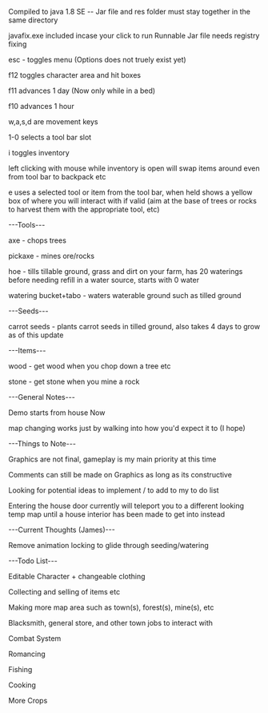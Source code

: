 Compiled to java 1.8 SE  -- Jar file and res folder must stay together in the same directory

javafix.exe included incase your click to run Runnable Jar file needs registry fixing

esc - toggles menu (Options does not truely exist yet)

f12 toggles character area and hit boxes

f11 advances 1 day (Now only while in a bed)

f10 advances 1 hour

w,a,s,d are movement keys

1-0 selects a tool bar slot

i toggles inventory

left clicking with mouse while inventory is open will swap items around even from tool bar to backpack etc


e uses a selected tool or item from the tool bar, when held shows a yellow box of where you will interact with if valid (aim at the base of trees or rocks to harvest them with the appropriate tool, etc)


---Tools---

axe - chops trees

pickaxe - mines ore/rocks

hoe - tills tillable ground, grass and dirt on your farm, has 20 waterings before needing refill in a water source, starts with 0 water

watering bucket+tabo - waters waterable ground such as tilled ground


---Seeds---

carrot seeds - plants carrot seeds in tilled ground, also takes 4 days to grow as of this update


---Items---

wood - get wood when you chop down a tree etc

stone - get stone when you mine a rock

---General Notes---

Demo starts from house Now

map changing works just by walking into how you'd expect it to (I hope)


---Things to Note---

Graphics are not final, gameplay is my main priority at this time

Comments can still be made on Graphics as long as its constructive

Looking for potential ideas to implement / to add to my to do list

Entering the house door currently will teleport you to a different looking temp map until a house interior has been made to get into instead


---Current Thoughts (James)---

Remove animation locking to glide through seeding/watering


---Todo List---

Editable Character + changeable clothing

Collecting and selling of items etc

Making more map area such as town(s), forest(s), mine(s), etc

Blacksmith, general store, and other town jobs to interact with

Combat System

Romancing

Fishing

Cooking

More Crops
